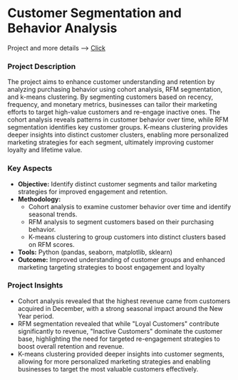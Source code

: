 # Customer Segmentation and Behavior Analysis
Project and more details --> [Click](https://github.com/ilonakandela/projects/blob/main/Customer%20Segmentation%20and%20Behavior%20Analysis/Customer%20Segmentation%20and%20Behavior%20Analysis.ipynb)

### Project Description
The project aims to enhance customer understanding and retention by analyzing purchasing behavior using cohort analysis, RFM segmentation, and k-means clustering. By segmenting customers based on recency, frequency, and monetary metrics, businesses can tailor their marketing efforts to target high-value customers and re-engage inactive ones. The cohort analysis reveals patterns in customer behavior over time, while RFM segmentation identifies key customer groups. K-means clustering provides deeper insights into distinct customer clusters, enabling more personalized marketing strategies for each segment, ultimately improving customer loyalty and lifetime value.

### Key Aspects
- **Objective:** Identify distinct customer segments and tailor marketing strategies for improved engagement and retention.
- **Methodology:**
  - Cohort analysis to examine customer behavior over time and identify seasonal trends.
  - RFM analysis to segment customers based on their purchasing behavior.
  - K-means clustering to group customers into distinct clusters based on RFM scores.
- **Tools:** Python (pandas, seaborn, matplotlib, sklearn)
- **Outcome:** Improved understanding of customer groups and enhanced marketing targeting strategies to boost engagement and loyalty

### Project Insights
- Cohort analysis revealed that the highest revenue came from customers acquired in December, with a strong seasonal impact around the New Year period.
- RFM segmentation revealed that while "Loyal Customers" contribute significantly to revenue, "Inactive Customers" dominate the customer base, highlighting the need for targeted re-engagement strategies to boost overall retention and revenue.
- K-means clustering provided deeper insights into customer segments, allowing for more personalized marketing strategies and enabling businesses to target the most valuable customers effectively.
